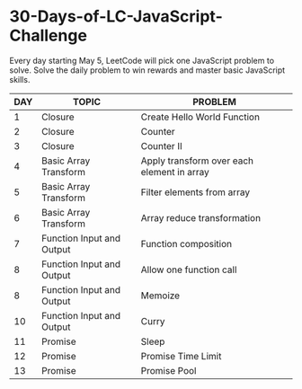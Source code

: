 # 30-Days-of-LC-JavaScript-Challenge
Every day starting May 5, LeetCode will pick one JavaScript problem to solve. Solve the daily problem to win rewards and master basic JavaScript skills.

| DAY | TOPIC | PROBLEM | 
| - | - | - |
| 1 | Closure | Create Hello World Function
| 2 | Closure | Counter
| 3 | Closure | Counter II
| 4 | Basic Array Transform | Apply transform over each element in array
| 5 | Basic Array Transform | Filter elements from array
| 6 | Basic Array Transform | Array reduce transformation
| 7 | Function Input and Output | Function composition
| 8 | Function Input and Output | Allow one function call
| 8 | Function Input and Output | Memoize
| 10 | Function Input and Output | Curry
| 11 | Promise | Sleep
| 12 | Promise | Promise Time Limit
| 13 | Promise | Promise Pool
